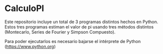 # CalculoPI
Este repositorio incluye un total de 3 programas distintos hechos en Python. Estos tres programas estiman el valor de pi usando tres métodos distintos (Montecarlo, Series de Fourier y Simpson Compuesto).

Para poder ejecutarlos es necesario bajarse el intérprete de Python (https://www.python.org)
